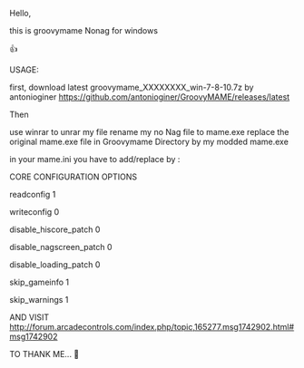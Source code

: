 Hello,

this is groovymame Nonag for windows

👍

USAGE:



first, download latest groovymame_XXXXXXXX_win-7-8-10.7z by  antonioginer
https://github.com/antonioginer/GroovyMAME/releases/latest


Then

use winrar to unrar my file
rename my no Nag file to mame.exe
replace the original mame.exe file in Groovymame Directory by my modded mame.exe



in your mame.ini you have to add/replace by :

CORE CONFIGURATION OPTIONS

readconfig   1

writeconfig   0

disable_hiscore_patch 0

disable_nagscreen_patch 0

disable_loading_patch 0

skip_gameinfo 1

skip_warnings 1




AND VISIT http://forum.arcadecontrols.com/index.php/topic,165277.msg1742902.html#msg1742902

TO THANK ME... 🦖

